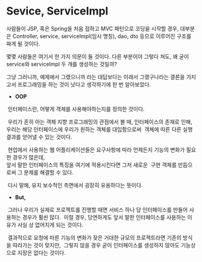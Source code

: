 # Sevice, ServiceImpl


사람들이 JSP, 혹은 Spring을 처음 접하고 MVC 패턴으로 코딩을 시작할 경우,
대부분은 Controller, service, serviceImpl(임시 명칭), dao, dto 등으로 이루어진 구조를 짜게 될 것이다.

몇몇 사람들은 여기서 한 가지 의문이 들 것이다.
다른 부분이야 그렇다 쳐도, 왜 굳이 service와 serviceImpl 두 개를 생성하는 것일까?

그냥 그러니까, 예제에서 그랬으니까 라는 대답보다는 
이래서 그랬구나라는 결론을 가지고서 프로그래밍을 하는 것이 낫다고 생각하기에 한 번 알아보았다.


- **OOP**

​    인터페이스란, 어떻게 객체를 사용해야하는지를 정의한 것이다.

​    우리가 흔히 아는 객체 지향 프로그래밍의 관점에서 볼 때, 
​    인터페이스의 존재로 인해, 우리는 해당 인터페이스에 우리가 원하는 객체를 대입함으로써 
​    객체에 따른 다른 실행결과를 얻어낼 수 있는 것이다.

​    현업에서 사용하는 웹 어플리케이션들은 요구사항에 따라 언제든지 기능의 변화가 필요한 경우가 많은데,  
​	앞서 말한 인터페이스의 특징을 여기에 적용시킨다면 그저 새로운
​    구현 객체를 만듬으로써 그 문제를 해결할 수 있다.


​    다시 말해, 유지 보수적인 측면에서 굉장히 유용하다는 뜻이다.

- **But,**

​	그러나 우리가 실제로 프로젝트를 진행할 때면 서비스 하나 당 인터페이스를 만들어 사용하는 경우가 훨씬 많다. 
​	이럴 경우, 당연하게도 앞서 말한 인터페이스를 사용하는 이유가 사실 상 없어지게 되는 것이다.

​    결과적으로 요청에 따른 기능의 변화가 잦은 거대한 규모의 프로젝트라면 기존의 방식을 따라가는 것이 맞지만, 
​	그렇지 않을 경우 굳이 인터페이스를 생성하지 않아도 기능상으로 지장은 없다는 것이다. 





















